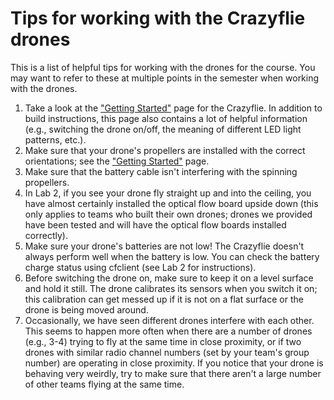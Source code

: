 # Tips for working with the Crazyflie drones

This is a list of helpful tips for working with the drones for the course. You may want to refer to these at multiple points in the semester when working with the drones. 

1. Take a look at the ["Getting Started"](https://www.bitcraze.io/documentation/tutorials/getting-started-with-crazyflie-2-x/) page for the Crazyflie. In addition to build instructions, this page also contains a lot of helpful information (e.g., switching the drone on/off, the meaning of different LED light patterns, etc.).
2. Make sure that your drone's propellers are installed with the correct orientations; see the ["Getting Started"](https://www.bitcraze.io/documentation/tutorials/getting-started-with-crazyflie-2-x/) page. 
3. Make sure that the battery cable isn't interfering with the spinning propellers. 
4. In Lab 2, if you see your drone fly straight up and into the ceiling, you have almost certainly installed the optical flow board upside down (this only applies to teams who built their own drones; drones we provided have been tested and will have the optical flow boards installed correctly). 
5. Make sure your drone's batteries are not low! The Crazyflie doesn't always perform well when the battery is low. You can check the battery charge status using cfclient (see Lab 2 for instructions).
6. Before switching the drone on, make sure to keep it on a level surface and hold it still. The drone calibrates its sensors when you switch it on; this calibration can get messed up if it is not on a flat surface or the drone is being moved around. 
7. Occasionally, we have seen different drones interfere with each other. This seems to happen more often when there are a number of drones (e.g., 3-4) trying to fly at the same time in close proximity, or if two drones with similar radio channel numbers (set by your team's group number) are operating in close proximity. If you notice that your drone is behaving very weirdly, try to make sure that there aren't a large number of other teams flying at the same time. 
